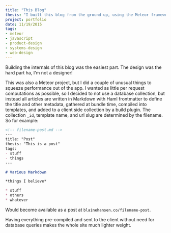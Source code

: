 ```yaml
---
title: "This Blog"
thesis: "I built this blog from the ground up, using the Meteor framework."
project: portfolio
date: 11/19/2015
tags:
- meteor
- javascript
- product-design
- systems-design
- web-design
---
```


Building the internals of this blog was the easiest part. The design was the hard part ha, I'm not a designer!

This was also a Meteor project, but I did a couple of unusual things to squeeze performance out of the app. I wanted as little per request computations as possible, so I decided to not use a database collection, but instead all articles are written in Markdown with Haml frontmatter to define the title and other metadata, gathered at bundle time, compiled into templates, and added to a client side collection by a build plugin. The collection `_id`, template name, and url slug are determined by the filename. So for example:

```md
<!-- filename-post.md -->
---
title: "Post"
thesis: "This is a post"
tags:
- stuff
- things
---

# Various Markdown

*things I believe*

* stuff
* others
* whatever
```

Would become available as a post at `blainehansen.co/filename-post`.

Having everything pre-compiled and sent to the client without need for database queries makes the whole site much lighter weight.